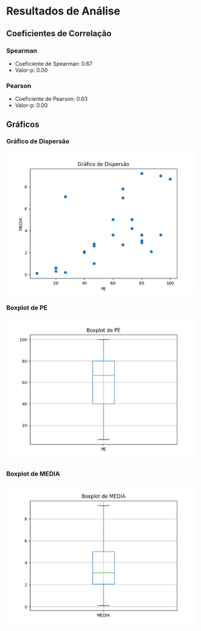 # Resultados de Análise
## Coeficientes de Correlação

### Spearman
- Coeficiente de Spearman: 0.67
- Valor-p: 0.00

### Pearson
- Coeficiente de Pearson: 0.63
- Valor-p: 0.00

## Gráficos
### Gráfico de Dispersão
![Gráfico de Dispersão](graficos/dispersao.png)

### Boxplot de PE
![Boxplot de PE](graficos/boxplot_pe.png)

### Boxplot de MEDIA
![Boxplot de MEDIA](graficos/boxplot_media.png)
